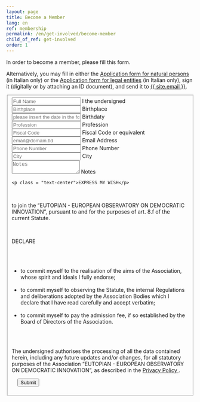 ```yaml
---
layout: page
title: Become a Member
lang: en
ref: membership
permalink: /en/get-involved/become-member
child_of_ref: get-involved
order: 1
---
```


In order to become a member, please fill this form.

Alternatively, you may fill in either the [Application form for natural persons](/assets/docs/eutopian-adesione-persone-fisiche.docx) (in Italian only) or the [Application form for legal entities](/assets/docs/eutopian-adesione-persone-giuridiche.docx) (in Italian only), sign it (digitally or by attaching an ID document), and send it to <a href="mailto:{{ site.email }}">{{ site.email }}</a>.

<form id="fs-frm" name="registration-form" accept-charset="utf-8" action="https://formspree.io/{{ site.email }}" method="post">
  <fieldset id="fs-frm-inputs">
    <div class="form-group">
        <input class="form-control" type="text" name="full-name" id="full-name" placeholder="Full Name" required>
        <label for="full-name">I the undersigned</label>
    </div>
    <div class="form-group">
        <input class="form-control" type="text" name="birth-place" id="birth-place" placeholder="Birthplace" required>
        <label for="full-name">Birthplace</label>
    </div>
    <div class="it-datepicker-wrapper">
        <div class="form-group">
            <input class="form-control it-date-datepicker" id="birth-date" type="text" placeholder="please insert the date in the format dd/mm/yyyy" required>
            <label for="birth-date">Birthdaty</label>
        </div>
    </div>
    <div class="form-group">
        <input class="form-control" type="text" name="profession" id="profession" placeholder="Profession" required>
        <label for="profession">Profession</label>
    </div>
    <div class="form-group">
        <input class="form-control" type="text" name="fiscal-code" id="fiscal-code" placeholder="Fiscal Code" required>
        <label for="fiscal-code">Fiscal Code or equivalent</label>
    </div>
    <div class="form-group">
        <input class="form-control" type="email" name="_replyto" id="email-address" placeholder="email@domain.tld" required>
        <label for="email-address">Email Address</label>
    </div>
    <div class="form-group">
        <input class="form-control" type="text" name="phone-number" id="phone-number" placeholder="Phone Number" required>
        <label for="phone-number">Phone Number</label>
    </div>
    <div class="form-group">
        <input class="form-control" type="text" name="city" id="city" placeholder="City" required>
        <label for="city">City</label>
    </div>
    <div class="form-group">
        <textarea class="form-control" rows="2" name="note" id="note" placeholder="Notes"></textarea>
        <label for="note">Notes</label>
    </div>
    <div class="form-group">
        <input type="hidden" name="_language" value="{{ page.lang }}" />
        <input type="hidden" name="_subject" id="email-subject" value="Registration Form Submission">
    </div>

    <p class = "text-center">EXPRESS MY WISH</p>

    <p class="text-justify">to join the “EUTOPIAN - EUROPEAN OBSERVATORY ON DEMOCRATIC INNOVATION”, pursuant to and for the purposes of art. 8.f of the current Statute.</p>

    <p class = "text-center"> DECLARE </p>

    <ul class = "text-justify">
      <li>to commit myself to the realisation of the aims of the Association, whose spirit and ideals I fully endorse;</li>
      <li>to commit myself to observing the Statute, the internal Regulations and deliberations adopted by the Association Bodies which I declare that I have read carefully and accept verbatim;</li>
      <li>to commit myself to pay the admission fee, if so established by the Board of Directors of the Association.</li>
    </ul>

    <p class="text-justify">The undersigned authorises the processing of all the data contained herein, including any future updates and/or changes, for all statutory purposes of the Association “EUTOPIAN - EUROPEAN OBSERVATORY ON DEMOCRATIC INNOVATION”, as described in the <a href="/en/privacy-policy"> Privacy Policy </a>.</p>

    <input type = "submit" value = "Submit" class="btn btn-primary btn-lg btn-block">
  </fieldset>
</form>

